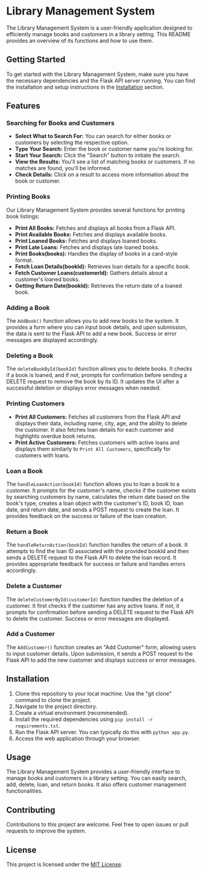 # Library Management System
The Library Management System is a user-friendly application designed to efficiently manage books and customers in a library setting. This README provides an overview of its functions and how to use them.


## Getting Started
To get started with the Library Management System, make sure you have the necessary dependencies and the Flask API server running. You can find the installation and setup instructions in the [Installation](#installation) section.


## Features


### Searching for Books and Customers
- **Select What to Search For:** You can search for either books or customers by selecting the respective option.
- **Type Your Search:** Enter the book or customer name you're looking for.
- **Start Your Search:** Click the "Search" button to initiate the search.
- **View the Results:** You'll see a list of matching books or customers. If no matches are found, you'll be informed.
- **Check Details:** Click on a result to access more information about the book or customer.


### Printing Books
Our Library Management System provides several functions for printing book listings:

- **Print All Books:** Fetches and displays all books from a Flask API.
- **Print Available Books:** Fetches and displays available books.
- **Print Loaned Books:** Fetches and displays loaned books.
- **Print Late Loans:** Fetches and displays late loaned books.
- **Print Books(books):** Handles the display of books in a card-style format.
- **Fetch Loan Details(bookId):** Retrieves loan details for a specific book.
- **Fetch Customer Loans(customerId):** Gathers details about a customer's loaned books.
- **Getting Return Date(bookId):** Retrieves the return date of a loaned book.


### Adding a Book
The `AddBook()` function allows you to add new books to the system. It provides a form where you can input book details, and upon submission, the data is sent to the Flask API to add a new book. Success or error messages are displayed accordingly.


### Deleting a Book
The `deleteBookById(bookId)` function allows you to delete books. It checks if a book is loaned, and if not, prompts for confirmation before sending a DELETE request to remove the book by its ID. It updates the UI after a successful deletion or displays error messages when needed.


### Printing Customers
- **Print All Customers:** Fetches all customers from the Flask API and displays their data, including name, city, age, and the ability to delete the customer. It also fetches loan details for each customer and highlights overdue book returns.
- **Print Active Customers:** Fetches customers with active loans and displays them similarly to `Print All Customers`, specifically for customers with loans.



### Loan a Book
The `handleLoanAction(bookId)` function allows you to loan a book to a customer. It prompts for the customer's name, checks if the customer exists by searching customers by name, calculates the return date based on the book's type, creates a loan object with the customer's ID, book ID, loan date, and return date, and sends a POST request to create the loan. It provides feedback on the success or failure of the loan creation.


### Return a Book
The `handleReturnAction(bookId)` function handles the return of a book. It attempts to find the loan ID associated with the provided bookId and then sends a DELETE request to the Flask API to delete the loan record. It provides appropriate feedback for success or failure and handles errors accordingly.


### Delete a Customer
The `deleteCustomerById(customerId)` function handles the deletion of a customer. It first checks if the customer has any active loans. If not, it prompts for confirmation before sending a DELETE request to the Flask API to delete the customer. Success or error messages are displayed.


### Add a Customer
The `AddCustomer()` function creates an "Add Customer" form, allowing users to input customer details. Upon submission, it sends a POST request to the Flask API to add the new customer and displays success or error messages.





## Installation
1. Clone this repository to your local machine. Use the "git clone" command to clone the project.
2. Navigate to the project directory.
3. Create a virtual environment (recommended).
4. Install the required dependencies using `pip install -r requirements.txt`.
5. Run the Flask API server. You can typically do this with `python app.py`.
6. Access the web application through your browser.


## Usage
The Library Management System provides a user-friendly interface to manage books and customers in a library setting. You can easily search, add, delete, loan, and return books. It also offers customer management functionalities.


## Contributing
Contributions to this project are welcome. Feel free to open issues or pull requests to improve the system.


## License
This project is licensed under the [MIT License](LICENSE).

